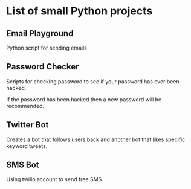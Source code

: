 # List of small Python projects

## Email Playground
Python script for sending emails

## Password Checker
Scripts for checking password to see if your password has ever been hacked.

If the password has been hacked then a new password will be recommended.

## Twitter Bot
Creates a bot that follows users back and another bot that likes specific keyword tweets.

## SMS Bot
Using twilio account to send free SMS.

